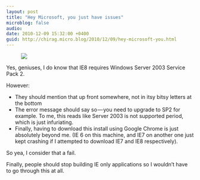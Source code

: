 ```yaml
---
layout: post
title: "Hey Microsoft, you just have issues"
microblog: false
audio: 
date: 2010-12-09 15:32:00 +0400
guid: http://chirag.micro.blog/2010/12/09/hey-microsoft-you.html
---
```

<figure><img src="https://cdtestweb.files.wordpress.com/2010/12/66172-0r4gsgkmx6exaylxs.png"></figure><p>Yes, geniuses, I do know that IE8 requires Windows Server 2003 Service Pack 2.</p>
<p>However:</p>
<ul>
<li>They should mention that up front somewhere, not in itsy bitsy letters at the bottom</li>
<li>The error message should say so — you need to upgrade to SP2 for example. To me, this reads like Server 2003 is not supported period, which is just infuriating.</li>
<li>Finally, having to download this install using Google Chrome is just absolutely beyond me. (IE 6 on this machine, and IE7 on another one just kept crashing if I attempted to download IE7 and IE8 respectively).</li>
</ul>
<p>So yea, I consider that a fail.</p>
<p>Finally, people should stop building IE only applications so I wouldn’t have to go through this at all.</p>
